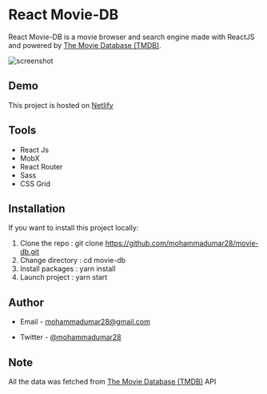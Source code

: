 # React Movie-DB

React Movie-DB is a movie browser and search engine made with ReactJS and powered by [The Movie Database (TMDB)](https://developers.themoviedb.org/3).

![screenshot](screenshot.png)


## Demo 

This project is hosted on [Netlify](https://youthful-lewin-21e201.netlify.com/)

## Tools

* React Js
* MobX
* React Router
* Sass
* CSS Grid

## Installation

If you want to install this project locally:

1. Clone the repo : git clone https://github.com/mohammadumar28/movie-db.git
2. Change directory : cd movie-db
3. Install packages : yarn install
4. Launch project : yarn start

## Author

- Email - [mohammadumar28@gmail.com](mailto:mohammadumar28@gmail.com)

- Twitter - [@mohammadumar28](www.twitter.com/Mohammadumar28)

## Note

All the data was fetched from [The Movie Database (TMDB)](https://developers.themoviedb.org/3) API
